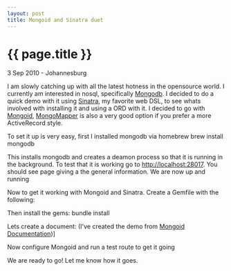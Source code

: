 ```yaml
---
layout: post
title: Mongoid and Sinatra duet
---
```


{{ page.title }}
================

<p id="meta" class="meta"> 3 Sep 2010 - Johannesburg </p>

I am slowly catching up with all the latest hotness in the opensource world. I currently am interested in nosql, specifically [Mongodb](http://www.mongodb.org/).
I decided to do a quick demo with it using [Sinatra](http://sinatrarb.com), my favorite web DSL, to see whats involved with installing it and using a ORD with it. I decided to go with [Mongoid](http://http://mongoid.org/), [MongoMapper](http://mongomapper.com/) is also a very good option if you prefer a more ActiveRecord style.

To set it up is very easy, first I installed mongodb via homebrew
        brew install mongodb

This installs mongodb and creates a deamon process so that it is running in the background.
To test that it is working go to [http://localhost:28017](http://localhost:28017).
You should see page giving a the general information. We are now up and running

Now to get it working with Mongoid and Sinatra.
Create a Gemfile with the following:
<script src="http://gist.github.com/575051.js?file=Gemfile-mongoid-sinatra"></script>

Then install the gems:
        bundle install

Lets create a document: (I've created the demo from [Mongoid Documentation](http://mongoid.org/docs/documents/))]
<script src="http://gist.github.com/575052.js?file=person.rb"></script>

Now configure Mongoid and run a test route to get it going
<script src="http://gist.github.com/575054.js?file=mongoid-sinatra-demo.rb"></script>

We are ready to go! Let me know how it goes.



